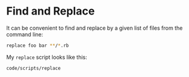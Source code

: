 # Find and Replace

It can be convenient to find and replace by a given list of files from the command line:

```bash
replace foo bar **/*.rb
```

My `replace` script looks like this:

```embed
code/scripts/replace
```
